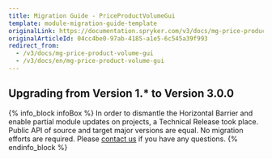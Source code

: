 ```yaml
---
title: Migration Guide - PriceProductVolumeGui
template: module-migration-guide-template
originalLink: https://documentation.spryker.com/v3/docs/mg-price-product-volume-gui
originalArticleId: 04cc4be0-97ab-4185-a1e5-6c545a39f993
redirect_from:
  - /v3/docs/mg-price-product-volume-gui
  - /v3/docs/en/mg-price-product-volume-gui
---
```


## Upgrading from Version 1.* to Version 3.0.0
{% info_block infoBox %}
In order to dismantle the Horizontal Barrier and enable partial module updates on projects, a Technical Release took place. Public API of source and target major versions are equal. No migration efforts are required. Please [contact us](https://spryker.com/en/support/) if you have any questions.
{% endinfo_block %}
